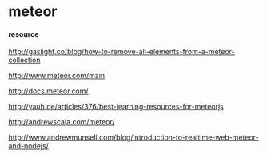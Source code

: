 meteor
======



#### resource

http://gaslight.co/blog/how-to-remove-all-elements-from-a-meteor-collection

http://www.meteor.com/main

http://docs.meteor.com/

http://yauh.de/articles/376/best-learning-resources-for-meteorjs

http://andrewscala.com/meteor/

http://www.andrewmunsell.com/blog/introduction-to-realtime-web-meteor-and-nodejs/
